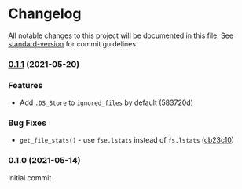 # Changelog

All notable changes to this project will be documented in this file. See [standard-version](https://github.com/conventional-changelog/standard-version) for commit guidelines.

### [0.1.1](https://github.com/body-builder/install-local-dependencies/compare/v0.1.0...v0.1.1) (2021-05-20)


### Features

* Add `.DS_Store` to `ignored_files` by default ([583720d](https://github.com/body-builder/install-local-dependencies/commit/583720d665f07e9efbbb3bcccbb927a0aa9f8e00))


### Bug Fixes

* `get_file_stats()` - use `fse.lstats` instead of `fs.lstats` ([cb23c10](https://github.com/body-builder/install-local-dependencies/commit/cb23c10029749fa9432294a0a77b6a298fe958e8))

### 0.1.0 (2021-05-14)

Initial commit
